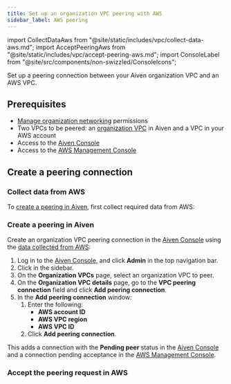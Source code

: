```yaml
---
title: Set up an organization VPC peering with AWS
sidebar_label: AWS peering
---
```


import CollectDataAws from "@site/static/includes/vpc/collect-data-aws.md";
import AcceptPeeringAws from "@site/static/includes/vpc/accept-peering-aws.md";
import ConsoleLabel from "@site/src/components/non-swizzled/ConsoleIcons";

Set up a peering connection between your Aiven organization VPC and an AWS VPC.

## Prerequisites

- [Manage organization networking](/docs/platform/concepts/permissions#organization-permissions)
  permissions
- Two VPCs to be peered: an
  [organization VPC](/docs/platform/howto/manage-organization-vpc#create-an-organization-vpc)
  in Aiven and a VPC in your AWS account
- Access to the [Aiven Console](https://console.aiven.io/)
- Access to the [AWS Management Console](https://console.aws.amazon.com)

## Create a peering connection

### Collect data from AWS

To [create a peering in Aiven](/docs/platform/howto/manage-org-vpc-peering-aws#create-a-peering-in-aiven),
first collect required data from AWS:

<CollectDataAws/>

### Create a peering in Aiven

Create an organization VPC peering connection in the [Aiven Console](https://console.aiven.io/)
using the [data collected from AWS](/docs/platform/howto/manage-org-vpc-peering-aws#collect-data-from-aws):

1. Log in to the [Aiven Console](https://console.aiven.io/), and click **Admin** in the
   top navigation bar.
1. Click <ConsoleLabel name="organizationvpcs"/> in the sidebar.
1. On the **Organization VPCs** page, select an organization VPC to peer.
1. On the **Organization VPC details** page, go to the **VPC peering connection** field and
   click **Add peering connection**.
1. In the **Add peering connection** window:
   1. Enter the following:
      - **AWS account ID**
      - **AWS VPC region**
      - **AWS VPC ID**
   1. Click **Add peering connection**.

This adds a connection with the **Pending peer** status in the
[Aiven Console](https://console.aiven.io/) and a connection pending acceptance in
the [AWS Management Console](https://console.aws.amazon.com).

### Accept the peering request in AWS

<AcceptPeeringAws/>
